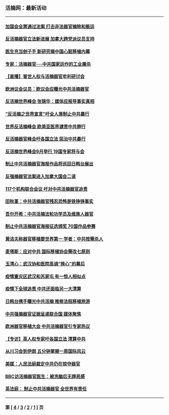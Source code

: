 ### 活摘网：最新活动
---
#### [加国会全票通过法案 打击非法器官摘除和贩运](../../pages/nf5883/n13884924.md?02280430) 
#### [反活摘器官立法新进展 加拿大跨党派议员支持](../../pages/nf5883/n13876061.md?02280430) 
#### [医生充当刽子手 新研究揭中国心脏移植内幕](../../pages/nf5883/n13772291.md?02280430) 
#### [专家：活摘器官──中共国家运作的工业屠杀](../../pages/nf5883/n13761178.md?02280430) 
#### [【直播】普世人权与活摘器官牟利研讨会](../../pages/nf5883/n13425146.md?02280430) 
#### [欧洲议会议员：欧议会应曝光中共活摘器官](../../pages/nf5883/n13336571.md?02280430) 
#### [反活摘世界峰会 张锦华：媒体应报导事实真相](../../pages/nf5883/n13278502.md?02280430) 
#### [“反活摘之世界宣言”吁全人类制止中共暴行](../../pages/nf5883/n13259730.md?02280430) 
#### [世界反活摘峰会 欧美亚医界谴责中共罪行](../../pages/nf5883/n13253550.md?02280430) 
#### [反活摘器官峰会吁各国立法 惩治中共暴行](../../pages/nf5883/n13245052.md?02280430) 
#### [反活摘世界峰会9月举行 19国专家将与会](../../pages/nf5883/n13201492.md?02280430) 
#### [制止中共活摘器官海报作品将巡回日韩台展出](../../pages/nf5883/n13177791.md?02280430) 
#### [反强摘器官法案进入加拿大国会二读](../../pages/nf5883/n13033450.md?02280430) 
#### [117个机构联合会议 吁对中共活摘器官追责](../../pages/nf5883/n12775087.md?02280430) 
#### [田秋堇：中共活摘器官残忍恐怖是铁铮铮事实](../../pages/nf5883/n12702148.md?02280430) 
#### [吾尔开希：中共活摘法轮功学员及维族人器官](../../pages/nf5883/n12693197.md?02280430) 
#### [制止中共活摘器官海报征选颁奖 70国作品参赛](../../pages/nf5883/n12692050.md?02280430) 
#### [黄洁夫称器官移植要世界第一 学者：中共按需杀人](../../pages/nf5883/n12572329.md?02280430) 
#### [麦塔斯：应对中共 国际移植协会需改七原则](../../pages/nf5883/n12514711.md?02280430) 
#### [玉清心：武汉协和医院高调“换心”的幕后](../../pages/nf5883/n12298730.md?02280430) 
#### [疫情重灾区武汉和苏家屯 有一惊人相似点](../../pages/nf5883/n12150824.md?02280430) 
#### [疫情下全球追责 中共还面临另一大清算](../../pages/nf5883/n12070397.md?02280430) 
#### [日韩台携手曝光中共活摘 推修法阻移植旅游](../../pages/nf5883/n11712046.md?02280430) 
#### [中共强摘器官证据呈递联合国 媒体聚焦](../../pages/nf5883/n11546426.md?02280430) 
#### [欧洲器官移植大会 中共活摘器官引专家热议](../../pages/nf5883/n11539095.md?02280430) 
#### [【专访】英人权专家吁各国立法 清算中共](../../pages/nf5883/n11367315.md?02280430) 
#### [从川习会到伊朗 五分钟掌握一周国际风云](../../pages/nf5883/n11338520.md?02280430) 
#### [美媒：人民法庭裁定中共仍在掠夺器官](../../pages/nf5883/n11334897.md?02280430) 
#### [BBC访活摘器官医生：被洗脑后无罪恶感](../../pages/nf5883/n11335935.md?02280430) 
#### [英法庭： 制止中共活摘器官 全世界有责任](../../pages/nf5883/n11330691.md?02280430) 

---
#### 第 [ [4](./4.md?02280430) / [3](./3.md?02280430) / [2](./2.md?02280430) / [1](./1.md?02280430) ] 页

